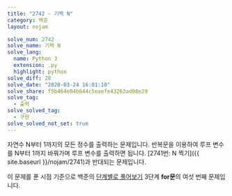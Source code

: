 ```yaml
---
title: "2742 - 기찍 N"
category: 백준
layout: nojam

solve_num: 2742
solve_name: 기찍 N
solve_lang:
  name: Python 3
  extension: .py
  highlight: python
solve_diff: 28
solve_date: "2020-03-24 16:01:10"
solve_share: f5b464e04b644c5eaefe43263ad08e29
solve_tag:
  - 출력
solve_solved_tag:
  - 구현
solve_solved_not_set: true
---
```


자연수 N부터 1까지의 모든 정수를 출력하는 문제입니다. 반복문을 이용하여 루프 변수를 N부터 1까지 바꿔가며 루프 변수를 출력하면 됩니다. [2741번: N 찍기]({{ site.baseurl }}/nojam/2741)과 반대되는 문제입니다.

이 문제를 푼 시점 기준으로 백준의 [단계별로 풀어보기](http://noj.am/p/s) 3단계 **for문**의 여섯 번째 문제입니다.
